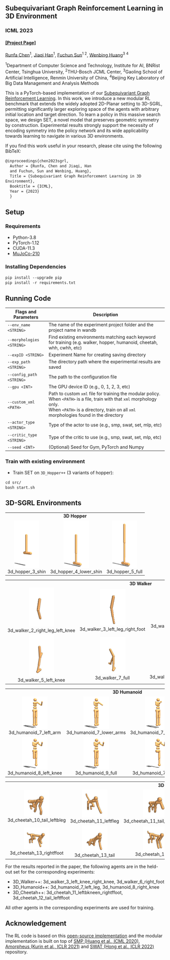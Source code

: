 ## Subequivariant Graph Reinforcement Learning in 3D Environment ##
### ICML 2023
#### [[Project Page]](https://alpc91.github.io/SGRL/) 

[Runfa Chen](https://scholar.google.com/citations?user=WaeyhikAAAAJ&hl=en)<sup>1</sup>, [Jiaqi Han](https://scholar.google.com/citations?user=AKppgMAAAAAJ&hl=en)<sup>1</sup>, [Fuchun Sun](https://scholar.google.com/citations?user=DbviELoAAAAJ&hl=en)<sup>1 2</sup>, [Wenbing Huang](https://gsai.ruc.edu.cn/addons/teacher/index/info.html?user_id=31&ruccode=ADIIMVRnBzFXMFdnVTAIOw%3D%3D&ln=en)<sup>3 4</sup>

<sup>1</sup>Department of Computer Science and Technology, Institute for AI, BNRist Center, Tsinghua University, <sup>2</sup>THU-Bosch JCML Center, <sup>3</sup>Gaoling School of Artificial Intelligence, Renmin University of China, <sup>4</sup>Beijing Key Laboratory of Big Data Management and Analysis Methods<br/>

This is a PyTorch-based implementation of our [Subequivariant Graph Reinforcement Learning](https://alpc91.github.io/SGRL/). In this work, we introduce a new modular RL benchmark that extends the widely adopted 2D-Planar setting to 3D-SGRL, permitting significantly larger exploring space of the agents with arbitrary initial location and target direction. To learn a policy in this massive search space, we design SET, a novel model that preserves geometric symmetry by construction. Experimental results strongly support the necessity of encoding symmetry into the policy network and its wide applicability towards learning to navigate in various 3D environments. 

If you find this work useful in your research, please cite using the following BibTeX:

    @inproceedings{chen2023sgrl,
      Author = {Runfa, Chen and Jiaqi, Han
      and Fuchun, Sun and Wenbing, Huang},
      Title = {Subequivariant Graph Reinforcement Learning in 3D Environment},
      Booktitle = {ICML},
      Year = {2023}
      }

## Setup
### Requirements
- Python-3.8
- PyTorch-1.12
- CUDA-11.3
- [MuJoCo-210](https://www.roboti.us/index.html)



### Installing Dependencies
  ```Shell
  pip install --upgrade pip
  pip install -r requirements.txt
  ```

## Running Code
| Flags and Parameters  | Description |
| ------------- | ------------- |
| ``--env_name <STRING>``  | The name of the experiment project folder and the project name in wandb |
| ``--morphologies <STRING>``  | Find existing environments matching each keyword for training (e.g. walker, hopper, humanoid, cheetah, whh, cwhh, etc)  |
| ``--expID <STRING>``  | Experiment Name for creating saving directory  |
| ``--exp_path <STRING>``  | The directory path where the experimental results are saved  |
| ``--config_path <STRING>``  | The path to the configuration file  |
| ``--gpu <INT>``  | The GPU device ID (e.g., 0, 1, 2, 3, etc) |
| ``--custom_xml <PATH>``  | Path to custom `xml` file for training the modular policy.<br> When ``<PATH>`` is a file, train with that `xml` morphology only. <br> When ``<PATH>`` is a directory, train on all `xml` morphologies found in the directory |
| ``--actor_type <STRING>``  | Type of the actor to use (e.g., smp, swat, set, mlp, etc) |
| ``--critic_type <STRING>``  | Type of the critic to use (e.g., smp, swat, set, mlp, etc) |
| ``--seed <INT>``  | (Optional) Seed for Gym, PyTorch and Numpy  |

  
### Train with existing environment
- Train SET on ``3D_Hopper++`` (3 variants of hopper):
```Shell
cd src/
bash start.sh
  ```



## 3D-SGRL Environments

<table>
    <tbody>
        <tr>
            <td align="center" style="text-align:center" colspan=3><b>3D Hopper</b></td>
        </tr>
        <tr>
            <td align="center" style="text-align:center"><img src="images/all-envs-jpg/3d_hopper_3_shin.jpg" width="80"><br>3d_hopper_3_shin</td>
            <td align="center" style="text-align:center"><img src="images/all-envs-jpg/3d_hopper_4_lower_shin.jpg" width="80"><br>3d_hopper_4_lower_shin</td>
            <td align="center" style="text-align:center"><img src="images/all-envs-jpg/3d_hopper_5_full.jpg" width="80"><br>3d_hopper_5_full</td>
        </tr>
    </tbody>
</table>

<table>
    <tbody>
        <tr>
            <td align="center" style="text-align:center" colspan=6><b>3D Walker</b></td>
        </tr>
        <tr>
            <td align="center" style="text-align:center"><img src="images/all-envs-jpg/3d_walker_2_right_leg_left_knee.jpg" width="80"><br>3d_walker_2_right_leg_left_knee</td>
            <td align="center" style="text-align:center"><img src="images/all-envs-jpg/3d_walker_3_left_leg_right_foot.jpg" width="80"><br>3d_walker_3_left_leg_right_foot</td>
            <td align="center" style="text-align:center"><img src="images/all-envs-jpg/3d_walker_4_right_knee_left_foot.jpg" width="80"><br>3d_walker_4_right_knee_left_foot</td>
            <td align="center" style="text-align:center"><img src="images/all-envs-jpg/3d_walker_5_foot.jpg" width="80"><br>3d_walker_5_foot</td>
        </tr>
        <tr>
            <td align="center" style="text-align:center"><img src="images/all-envs-jpg/3d_walker_5_left_knee.jpg" width="80"><br>3d_walker_5_left_knee</td>
            <td align="center" style="text-align:center"><img src="images/all-envs-jpg/3d_walker_7_full.jpg" width="80"><br>3d_walker_7_full</td>
            <td align="center" style="text-align:center"><img src="images/all-envs-jpg/3d_walker_3_left_knee_right_knee.jpg" width="80"><br>3d_walker_3_left_knee_right_knee</td>
            <td align="center" style="text-align:center"><img src="images/all-envs-jpg/3d_walker_6_right_foot.jpg" width="80"><br>3d_walker_6_right_foot</td>
        </tr>
    </tbody>
</table>


<table>
    <tbody>
        <tr>
            <td align="center" style="text-align:center" colspan=4><b>3D Humanoid</b></td>
        </tr>
        <tr>
            <td align="center" style="text-align:center"><img src="images/all-envs-jpg/3d_humanoid_7_left_arm.jpg" width="80"><br>3d_humanoid_7_left_arm</td>
            <td align="center" style="text-align:center"><img src="images/all-envs-jpg/3d_humanoid_7_lower_arms.jpg" width="80"><br>3d_humanoid_7_lower_arms</td>
            <td align="center" style="text-align:center"><img src="images/all-envs-jpg/3d_humanoid_7_right_arm.jpg" width="80"><br>3d_humanoid_7_right_arm</td>
            <td align="center" style="text-align:center"><img src="images/all-envs-jpg/3d_humanoid_7_right_leg.jpg" width="80"><br>3d_humanoid_7_right_leg</td>
        </tr>
        <tr>
            <td align="center" style="text-align:center"><img src="images/all-envs-jpg/3d_humanoid_8_left_knee.jpg" width="80"><br>3d_humanoid_8_left_knee</td>
            <td align="center" style="text-align:center"><img src="images/all-envs-jpg/3d_humanoid_9_full.jpg" width="80"><br>3d_humanoid_9_full</td>
            <td align="center" style="text-align:center"><img src="images/all-envs-jpg/3d_humanoid_7_left_leg.jpg" width="80"><br>3d_humanoid_7_left_leg</td>
            <td align="center" style="text-align:center"><img src="images/all-envs-jpg/3d_humanoid_8_right_knee.jpg" width="80"><br>3d_humanoid_8_right_knee</td>
        </tr>
    </tbody>
</table>


<table>
    <tbody>
        <tr>
            <td align="center" style="text-align:center" colspan=5><b>3D Cheetah</b></td>
        </tr>
        <tr>
            <td align="center" style="text-align:center"><img src="images/all-envs-jpg/3d_cheetah_10_tail_leftbleg.jpg" width="80"><br>3d_cheetah_10_tail_leftbleg</td>
            <td align="center" style="text-align:center"><img src="images/all-envs-jpg/3d_cheetah_11_leftfleg.jpg" width="80"><br>3d_cheetah_11_leftfleg</td>
            <td align="center" style="text-align:center"><img src="images/all-envs-jpg/3d_cheetah_11_tail_rightfknee.jpg" width="80"><br>3d_cheetah_11_tail_rightfknee</td>
            <td align="center" style="text-align:center"><img src="images/all-envs-jpg/3d_cheetah_12_rightbknee.jpg" width="80"><br>3d_cheetah_12_rightbknee</td>
            <td align="center" style="text-align:center"><img src="images/all-envs-jpg/3d_cheetah_12_tail_leftbfoot.jpg" width="80"><br>3d_cheetah_12_tail_leftbfoot</td>
        </tr>
        <tr>
            <td align="center" style="text-align:center"><img src="images/all-envs-jpg/3d_cheetah_13_rightffoot.jpg" width="80"><br>3d_cheetah_13_rightffoot</td>
            <td align="center" style="text-align:center"><img src="images/all-envs-jpg/3d_cheetah_13_tail.jpg" width="80"><br>3d_cheetah_13_tail</td>
            <td align="center" style="text-align:center"><img src="images/all-envs-jpg/3d_cheetah_14_full.jpg" width="80"><br>3d_cheetah_14_full</td>
            <td align="center" style="text-align:center"><img src="images/all-envs-jpg/3d_cheetah_11_leftbkneen_rightffoot.jpg" width="80"><br>3d_cheetah_11_leftbkneen_rightffoot</td>
            <td align="center" style="text-align:center"><img src="images/all-envs-jpg/3d_cheetah_12_tail_leftffoot.jpg" width="80"><br>3d_cheetah_12_tail_leftffoot</td>
        </tr>
    </tbody>
</table>




For the results reported in the paper, the following agents are in the held-out set for the corresponding experiments:

- 3D_Walker++: 3d_walker_3_left_knee_right_knee, 3d_walker_6_right_foot
- 3D_Humanoid++: 3d_humanoid_7_left_leg, 3d_humanoid_8_right_knee
- 3D_Cheetah++: 3d_cheetah_11_leftbkneen_rightffoot, 3d_cheetah_12_tail_leftffoot

All other agents in the corresponding experiments are used for training.

## Acknowledgement
The RL code is based on this [open-source implementation](https://github.com/x35f/unstable_baselines) and the modular implementation is built on top of [SMP (Huang et al., ICML 2020)](https://github.com/huangwl18/modular-rl), [Amorpheus (Kurin et al., ICLR 2021)](https://github.com/yobibyte/amorpheus) and [SWAT (Hong et al., ICLR 2022)](https://github.com/sunghoonhong/SWAT) repository.
